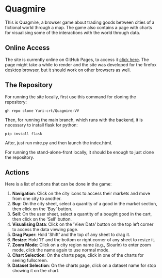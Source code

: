 # Quagmire

This is Quagmire, a browser game about trading goods between cities of a fictional world through a map.
The game also contains a page with charts for visualising some of the interactions with the world through data.


## Online Access
The site is currently online on GitHub Pages, to access it [click here](https://yuri-crt.github.io/Quagmire-VV/).
The page might take a while to render and the site was developed for the firefox desktop browser, but it should work on other browsers as well.

## The Repository
For running the site locally, first use this command for cloning the repository:


```
gh repo clone Yuri-crt/Quagmire-VV
```

Then, for running the main branch, which runs with the backend, it is necessary to install flask for python:

```
pip install flask
```

After, just run mire.py and then launch the index.html.

For running the stand-alone-front locally, it should be enough to just clone the repository.

## Actions
Here is a list of actions that can be done in the game:

1. **Navigation**: Click on the city icons to access their markets and move from one city to another.
2. **Buy**: On the city sheet, select a quantity of a good in the market section, then click on the 'Buy' button.
3. **Sell**: On the user sheet, select a quantity of a bought good in the cart, then click on the 'Sell' button.
4. **Visualising Data**: Click on the 'View Data' button on the top left corner to access the data viewing page.
5. **Drag Paper**: Hold 'Shift' and the top of any sheet to drag it.
6. **Resize**: Hold 'R' and the bottom or right corner of any sheet to resize it.
7. **Zoom Mode**: Click on a city region name (e.g., Siourin) to enter zoom mode, click the name again to use normal mode.
8. **Chart Selection**: On the charts page, click in one of the charts for seeing fullscreen.
9. **Dataset Selection**: On the charts page, click on a dataset name for stop showing it on the chart.
